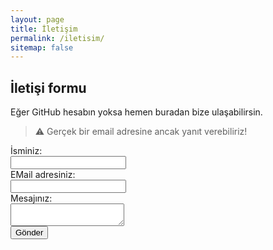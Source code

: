 ```yaml
---
layout: page
title: İletişim
permalink: /iletisim/
sitemap: false
---
```


## İletişi formu

Eğer GitHub hesabın yoksa hemen buradan bize ulaşabilirsin.

> :warning: Gerçek bir email adresine ancak yanıt verebiliriz!

<form name="iletisim" method="POST" action="/" netlify>
  <label id="name">İsminiz:</label><br>
  <input type="text" name="name" id="name"><br>
  <label id="email">EMail adresiniz:</label><br>
  <input type="email" name="email" id="email"><br>
  <label id="message">Mesajınız:</label><br>
  <textarea name="message" id="message"></textarea><br>
  <button type="submit">Gönder</button>
</form>
